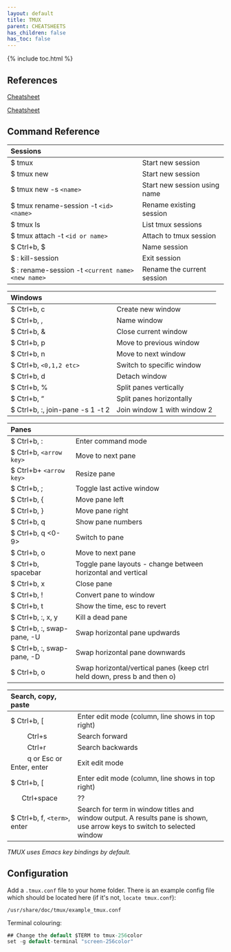 ```yaml
---
layout: default
title: TMUX
parent: CHEATSHEETS
has_children: false
has_toc: false
---
```


{% include toc.html %}

## References

[Cheatsheet](https://tmuxcheatsheet.com)

[Cheatsheet](https://outcoldman.com/cheatsheets/tmux)

## Command Reference

|Sessions||
|:---|:---|
|$ tmux                                     |Start new session|
|$ tmux new                                 |Start new session|
|$ tmux new -s `<name>`                     |Start new session using name|
|$ tmux rename-session -t `<id>` `<name>`   |Rename existing session|
|$ tmux ls                                  |List tmux sessions|
|$ tmux attach -t `<id or name>`            |Attach to tmux session|
|$ Ctrl+b, $                                |Name session|
|$ : kill-session                           |Exit session|
|$ : rename-session -t `<current name>` `<new name>`|Rename the current session|

|Windows||
|:---|:---|
|$ Ctrl+b, c                                |Create new window|
|$ Ctrl+b, ,                                |Name window|
|$ Ctrl+b, &                                |Close current window|
|$ Ctrl+b, p                                |Move to previous window|
|$ Ctrl+b, n                                |Move to next window|
|$ Ctrl+b, `<0,1,2 etc>`                    |Switch to specific window|
|$ Ctrl+b, d                                |Detach window|
|$ Ctrl+b, %                                |Split panes vertically|
|$ Ctrl+b, “                                |Split panes horizontally|
|$ Ctrl+b, :, join-pane -s 1 -t 2          |Join window 1 with window 2|

|Panes||
|:---|:---|
|$ Ctrl+b, :                                |Enter command mode|
|$ Ctrl+b, `<arrow key>`                    |Move to next pane|
|$ Ctrl+b+ `<arrow key>`                    |Resize pane|
|$ Ctrl+b, ;                                |Toggle last active window|
|$ Ctrl+b, {                                |Move pane left|
|$ Ctrl+b, }                                |Move pane right|
|$ Ctrl+b, q                                |Show pane numbers|
|$ Ctrl+b, q <0-9>                          |Switch to pane|
|$ Ctrl+b, o                                |Move to next pane|
|$ Ctrl+b, spacebar                         |Toggle pane layouts - change between horizontal and vertical|
|$ Ctrl+b, x                                |Close pane|
|$ Ctrl+b, !                                |Convert pane to window|
|$ Ctrl+b, t                                |Show the time, esc to revert|
|$ Ctrl+b, :, x, y                          |Kill a dead pane|
|$ Ctrl+b, :, swap-pane, -U                 |Swap horizontal pane updwards|
|$ Ctrl+b, :, swap-pane, -D                 |Swap horizontal pane downwards|
|$ Ctrl+b, o                                |Swap horizontal/vertical panes (keep ctrl held down, press b and then o)|

|Search, copy, paste||
|:---|:---|
|$ Ctrl+b, [|Enter edit mode (column, line shows in top right)|
|&nbsp;&nbsp;&nbsp;&nbsp;&nbsp;&nbsp;&nbsp;&nbsp;&nbsp;Ctrl+s|Search forward|
|&nbsp;&nbsp;&nbsp;&nbsp;&nbsp;&nbsp;&nbsp;&nbsp;&nbsp;Ctrl+r|Search backwards|
|&nbsp;&nbsp;&nbsp;&nbsp;&nbsp;&nbsp;&nbsp;&nbsp;&nbsp;q or Esc or Enter, enter|Exit edit mode|
|$ Ctrl+b, [|Enter edit mode (column, line shows in top right)|
|&nbsp;&nbsp;&nbsp;&nbsp;&nbsp;&nbsp;Ctrl+space|??|
|$ Ctrl+b, f, `<term>`, enter|Search for term in window titles and window output. A results pane is shown, use arrow keys to switch to selected window|

*TMUX uses Emacs key bindings by default.*

## Configuration
Add a `.tmux.conf` file to your home folder. There is an example config file which should be located here (if it's not, `locate tmux.conf`):
```
/usr/share/doc/tmux/example_tmux.conf
```

Terminal colouring:
```csharp
## Change the default $TERM to tmux-256color
set -g default-terminal "screen-256color"
```
